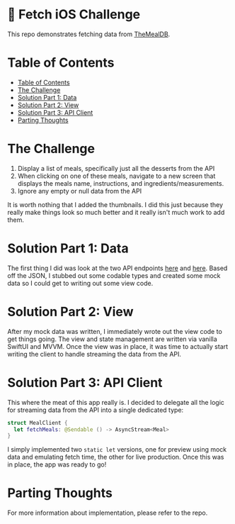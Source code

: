 # 🍩 Fetch iOS Challenge
This repo demonstrates fetching data from [TheMealDB](https://www.themealdb.com/).

# Table of Contents
- [Table of Contents](#table-of-contents)
- [The Challenge](#the-challenge)
- [Solution Part 1: Data](#solution-part-1-data)
- [Solution Part 2: View](#solution-part-2-view)
- [Solution Part 3: API Client](#solution-part-3-api-client)
- [Parting Thoughts](#parting-thoughts)

# The Challenge
1. Display a list of meals, specifically just all the desserts from the API
2. When clicking on one of these meals, navigate to a new screen that displays the meals name, instructions, and ingredients/measurements.
3. Ignore any empty or null data from the API

It is worth nothing that I added the thumbnails. I did this just because they really make things look so much better and it really isn't much work to add them.

# Solution Part 1: Data
The first thing I did was look at the two API endpoints [here](https://themealdb.com/api/json/v1/1/filter.php?c=Dessert) and [here](https://themealdb.com/api/json/v1/1/lookup.php?i=MEAL_ID). Based off the JSON, I stubbed out some codable types and created some mock data so I could get to writing out some view code.

# Solution Part 2: View
After my mock data was written, I immediately wrote out the view code to get things going. The view and state management are written via vanilla SwiftUI and MVVM. Once the view was in place, it was time to actually start writing the client to handle streaming the data from the API. 

# Solution Part 3: API Client
This where the meat of this app really is. I decided to delegate all the logic for streaming data from the API into a single dedicated type:
```swift
struct MealClient {
  let fetchMeals: @Sendable () -> AsyncStream<Meal>
}
```
I simply implemented two `static let` versions, one for preview using mock data and emulating fetch time, the other for live production. Once this was in place, the app was ready to go!

# Parting Thoughts
For more information about implementation, please refer to the repo.
